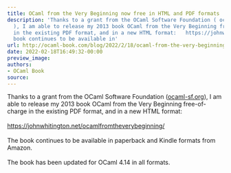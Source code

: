 ```yaml
---
title: OCaml from the Very Beginning now free in HTML and PDF formats
description: 'Thanks to a grant from the OCaml Software Foundation ( ocaml-sf.org
  ), I am able to release my 2013 book OCaml from the Very Beginning free-of-charge
  in the existing PDF format, and in a new HTML format:   https://johnwhitington.net/ocamlfromtheverybeginning/   The
  book continues to be available in'
url: http://ocaml-book.com/blog/2022/2/18/ocaml-from-the-very-beginning-now-free-in-html-and-pdf-formats
date: 2022-02-18T16:49:32-00:00
preview_image:
authors:
- OCaml Book
source:
---
```


<p class="">Thanks to a grant from the OCaml Software Foundation (<a href="http://ocaml-sf.org/">ocaml-sf.org</a>), I am able to release my 2013 book OCaml from the Very Beginning free-of-charge in the existing PDF format, and in a new HTML format:<br/><br/><a href="https://johnwhitington.net/ocamlfromtheverybeginning/">https://johnwhitington.net/ocamlfromtheverybeginning/</a><br/><br/>The book continues to be available in paperback and Kindle formats from Amazon.<br/><br/>The book has been updated for OCaml 4.14 in all formats.</p>
